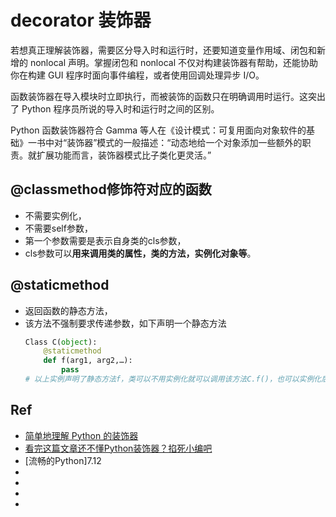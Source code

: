 
# decorator 装饰器

若想真正理解装饰器，需要区分导入时和运行时，还要知道变量作用域、闭包和新增的 nonlocal 声明。掌握闭包和 nonlocal 不仅对构建装饰器有帮助，还能协助你在构建 GUI 程序时面向事件编程，或者使用回调处理异步 I/O。

函数装饰器在导入模块时立即执行，而被装饰的函数只在明确调用时运行。这突出了 Python 程序员所说的导入时和运行时之间的区别。

Python 函数装饰器符合 Gamma 等人在《设计模式：可复用面向对象软件的基础》一书中对“装饰器”模式的一般描述：“动态地给一个对象添加一些额外的职责。就扩展功能而言，装饰器模式比子类化更灵活。”

## @classmethod修饰符对应的函数
* 不需要实例化，
* 不需要self参数，
* 第一个参数需要是表示自身类的cls参数，
* cls参数可以**用来调用类的属性，类的方法，实例化对象等**。


## @staticmethod
* 返回函数的静态方法，
* 该方法不强制要求传递参数，如下声明一个静态方法
    ```py
    Class C(object):
        @staticmethod
        def f(arg1, arg2,…):
            pass
    # 以上实例声明了静态方法f，类可以不用实例化就可以调用该方法C.f()，也可以实例化后调用C().f()。
    ```






## Ref
* [简单地理解 Python 的装饰器](https://www.itcodemonkey.com/article/814.html)
* [看完这篇文章还不懂Python装饰器？掐死小编吧](https://www.itcodemonkey.com/article/5156.html)
* [流畅的Python]7.12
* []()
* []()
* []()
* []()